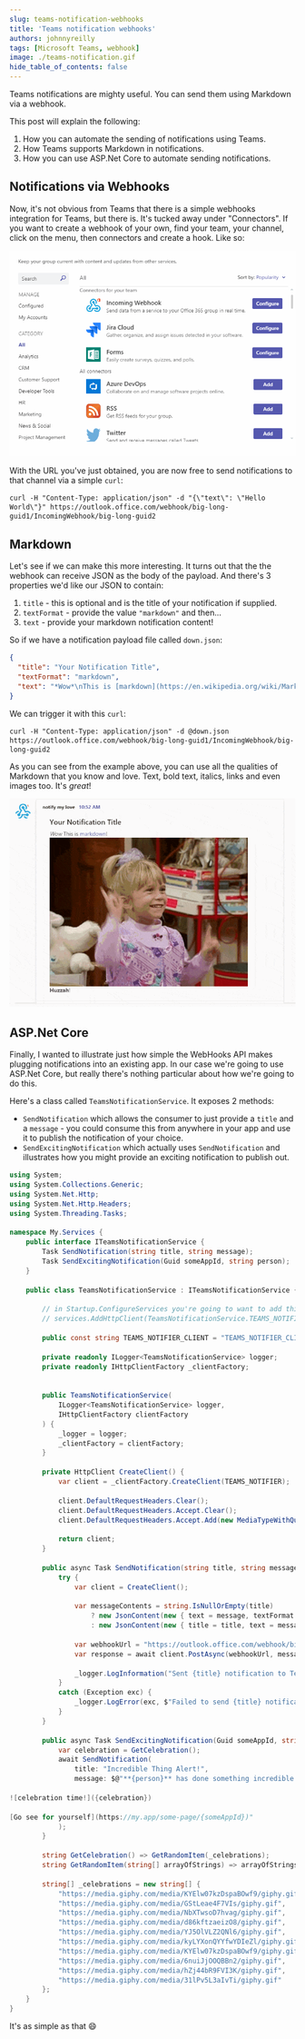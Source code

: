 ```yaml
---
slug: teams-notification-webhooks
title: 'Teams notification webhooks'
authors: johnnyreilly
tags: [Microsoft Teams, webhook]
image: ./teams-notification.gif
hide_table_of_contents: false
---
```


Teams notifications are mighty useful. You can send them using Markdown via a webhook.

<!--truncate-->

This post will explain the following:

1. How you can automate the sending of notifications using Teams.
2. How Teams supports Markdown in notifications.
3. How you can use ASP.Net Core to automate sending notifications.

## Notifications via Webhooks

Now, it's not obvious from Teams that there is a simple webhooks integration for Teams, but there is. It's tucked away under "Connectors". If you want to create a webhook of your own, find your team, your channel, click on the menu, then connectors and create a hook. Like so:

![animation of setting up a webhook connector in Teams](teams-webhook-connector.gif)

With the URL you've just obtained, you are now free to send notifications to that channel via a simple `curl`:

```shell
curl -H "Content-Type: application/json" -d "{\"text\": \"Hello World\"}" https://outlook.office.com/webhook/big-long-guid1/IncomingWebhook/big-long-guid2
```

## Markdown

Let's see if we can make this more interesting. It turns out that the the webhook can receive JSON as the body of the payload. And there's 3 properties we'd like our JSON to contain:

1. `title` - this is optional and is the title of your notification if supplied.
2. `textFormat` - provide the value `"markdown"` and then...
3. `text` - provide your markdown notification content!

So if we have a notification payload file called `down.json`:

```json
{
  "title": "Your Notification Title",
  "textFormat": "markdown",
  "text": "*Wow*\nThis is [markdown](https://en.wikipedia.org/wiki/Markdown)!\n![do a little dance!](https://media.giphy.com/media/YJ5OlVLZ2QNl6/giphy.gif)\n**Huzzah**!"
}
```

We can trigger it with this `curl`:

```shell
curl -H "Content-Type: application/json" -d @down.json https://outlook.office.com/webhook/big-long-guid1/IncomingWebhook/big-long-guid2
```

As you can see from the example above, you can use all the qualities of Markdown that you know and love. Text, bold text, italics, links and even images too. It's _great_!

![animation of Teams notification](teams-notification.gif)

## ASP.Net Core

Finally, I wanted to illustrate just how simple the WebHooks API makes plugging notifications into an existing app. In our case we're going to use ASP.Net Core, but really there's nothing particular about how we're going to do this.

Here's a class called `TeamsNotificationService`. It exposes 2 methods:

- `SendNotification` which allows the consumer to just provide a `title` and a `message` - you could consume this from anywhere in your app and use it to publish the notification of your choice.
- `SendExcitingNotification` which actually uses `SendNotification` and illustrates how you might provide an exciting notification to publish out.

```cs
using System;
using System.Collections.Generic;
using System.Net.Http;
using System.Net.Http.Headers;
using System.Threading.Tasks;

namespace My.Services {
    public interface ITeamsNotificationService {
        Task SendNotification(string title, string message);
        Task SendExcitingNotification(Guid someAppId, string person);
    }

    public class TeamsNotificationService : ITeamsNotificationService {

        // in Startup.ConfigureServices you're going to want to add this line:
        // services.AddHttpClient(TeamsNotificationService.TEAMS_NOTIFIER_CLIENT);

        public const string TEAMS_NOTIFIER_CLIENT = "TEAMS_NOTIFIER_CLIENT";

        private readonly ILogger<TeamsNotificationService> logger;
        private readonly IHttpClientFactory _clientFactory;


        public TeamsNotificationService(
            ILogger<TeamsNotificationService> logger,
            IHttpClientFactory clientFactory
        ) {
            _logger = logger;
            _clientFactory = clientFactory;
        }

        private HttpClient CreateClient() {
            var client = _clientFactory.CreateClient(TEAMS_NOTIFIER);

            client.DefaultRequestHeaders.Clear();
            client.DefaultRequestHeaders.Accept.Clear();
            client.DefaultRequestHeaders.Accept.Add(new MediaTypeWithQualityHeaderValue("application/json"));

            return client;
        }

        public async Task SendNotification(string title, string message) {
            try {
                var client = CreateClient();

                var messageContents = string.IsNullOrEmpty(title)
                    ? new JsonContent(new { text = message, textFormat = "markdown" })
                    : new JsonContent(new { title = title, text = message, textFormat = "markdown" });

                var webhookUrl = "https://outlook.office.com/webhook/big-long-guid1/IncomingWebhook/big-long-guid2";
                var response = await client.PostAsync(webhookUrl, messageContents);

                _logger.LogInformation("Sent {title} notification to Teams using {url}; received this response: {responseStatusCode}", title, url, response.StatusCode);
            }
            catch (Exception exc) {
                _logger.LogError(exc, $"Failed to send {title} notification to Teams");
            }
        }

        public async Task SendExcitingNotification(Guid someAppId, string person) {
            var celebration = GetCelebration();
            await SendNotification(
                title: "Incredible Thing Alert!",
                message: $@"**{person}** has done something incredible! &#x1F44B;

![celebration time!]({celebration})

[Go see for yourself](https://my.app/some-page/{someAppId})"
            );
        }

        string GetCelebration() => GetRandomItem(_celebrations);
        string GetRandomItem(string[] arrayOfStrings) => arrayOfStrings[new Random().Next(0, arrayOfStrings.Length)];

        string[] _celebrations = new string[] {
            "https://media.giphy.com/media/KYElw07kzDspaBOwf9/giphy.gif",
            "https://media.giphy.com/media/GStLeae4F7VIs/giphy.gif",
            "https://media.giphy.com/media/NbXTwsoD7hvag/giphy.gif",
            "https://media.giphy.com/media/d86kftzaeizO8/giphy.gif",
            "https://media.giphy.com/media/YJ5OlVLZ2QNl6/giphy.gif",
            "https://media.giphy.com/media/kyLYXonQYYfwYDIeZl/giphy.gif",
            "https://media.giphy.com/media/KYElw07kzDspaBOwf9/giphy.gif",
            "https://media.giphy.com/media/6nuiJjOOQBBn2/giphy.gif",
            "https://media.giphy.com/media/hZj44bR9FVI3K/giphy.gif",
            "https://media.giphy.com/media/31lPv5L3aIvTi/giphy.gif"
        };
    }
}
```

It's as simple as that 😄
